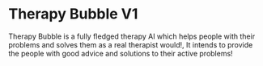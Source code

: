 # Therapy Bubble V1
Therapy Bubble is a fully fledged therapy AI which helps people with their problems and solves them as a real therapist would!, It intends to provide the people with good advice and solutions to their active problems!
